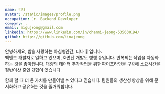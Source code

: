 ```yaml
---
name: 티나
avatar: /static/images/profile.png
occupation: Jr. Backend Developer
company: .
email: migujeong@gmail.com
linkedin: https://www.linkedin.com/in/chanmi-jeong-535630194/
github: https://github.com/tinajeong
---
```


안녕하세요, 밤을 사랑하는 아침형인간, 티나 🌝 입니다.  
백엔드 개발자로 일하고 있으며, 화면단 개발도 병행 중입니다.
반복되는 작업을 자동화하는 것을 좋아합니다. 대량의 데이터 추가작업을 위한 파이프라인을 구성해 소요시간을 절반이상 줄인 경험이 있습니다.  

함께 할 때 더 큰 가치를 만들어낼 수 있다고 믿습니다. 팀원들의 생산성 향상을 위해 문서화하고 공유하는 것을 즐거워합니다.

